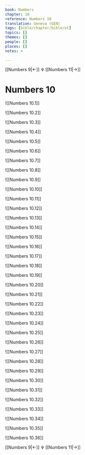 ```yaml
---
book: Numbers
chapter: 10
reference: Numbers 10
translation: Geneva (GEN)
tags: [bible/chapter/bible/ot]
topics: []
themes: []
people: []
places: []
notes: >
  
---
```


[[Numbers 9|<-]] ✞ [[Numbers 11|->]]

# Numbers 10

![[Numbers 10.1]]

![[Numbers 10.2]]

![[Numbers 10.3]]

![[Numbers 10.4]]

![[Numbers 10.5]]

![[Numbers 10.6]]

![[Numbers 10.7]]

![[Numbers 10.8]]

![[Numbers 10.9]]

![[Numbers 10.10]]

![[Numbers 10.11]]

![[Numbers 10.12]]

![[Numbers 10.13]]

![[Numbers 10.14]]

![[Numbers 10.15]]

![[Numbers 10.16]]

![[Numbers 10.17]]

![[Numbers 10.18]]

![[Numbers 10.19]]

![[Numbers 10.20]]

![[Numbers 10.21]]

![[Numbers 10.22]]

![[Numbers 10.23]]

![[Numbers 10.24]]

![[Numbers 10.25]]

![[Numbers 10.26]]

![[Numbers 10.27]]

![[Numbers 10.28]]

![[Numbers 10.29]]

![[Numbers 10.30]]

![[Numbers 10.31]]

![[Numbers 10.32]]

![[Numbers 10.33]]

![[Numbers 10.34]]

![[Numbers 10.35]]

![[Numbers 10.36]]

[[Numbers 9|<-]] ✞ [[Numbers 11|->]]
